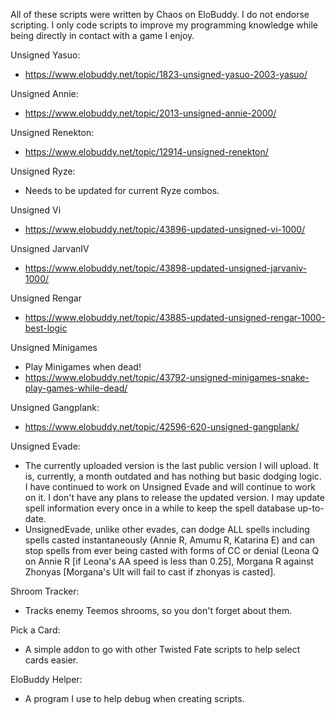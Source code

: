 All of these scripts were written by Chaos on EloBuddy. 
I do not endorse scripting. 
I only code scripts to improve my programming knowledge while being directly in contact with a game I enjoy.

Unsigned Yasuo:
- https://www.elobuddy.net/topic/1823-unsigned-yasuo-2003-yasuo/

Unsigned Annie:
- https://www.elobuddy.net/topic/2013-unsigned-annie-2000/

Unsigned Renekton:
- https://www.elobuddy.net/topic/12914-unsigned-renekton/

Unsigned Ryze:
- Needs to be updated for current Ryze combos.

Unsigned Vi
- https://www.elobuddy.net/topic/43896-updated-unsigned-vi-1000/

Unsigned JarvanIV
- https://www.elobuddy.net/topic/43898-updated-unsigned-jarvaniv-1000/

Unsigned Rengar
- https://www.elobuddy.net/topic/43885-updated-unsigned-rengar-1000-best-logic

Unsigned Minigames
- Play Minigames when dead!
- https://www.elobuddy.net/topic/43792-unsigned-minigames-snake-play-games-while-dead/

Unsigned Gangplank:
- https://www.elobuddy.net/topic/42596-620-unsigned-gangplank/

Unsigned Evade:
- The currently uploaded version is the last public version I will upload. It is, currently, a month outdated and has nothing but basic dodging logic. I have continued to work on Unsigned Evade and will continue to work on it. I don't have any plans to release the updated version. I may update spell information every once in a while to keep the spell database up-to-date.
- UnsignedEvade, unlike other evades, can dodge ALL spells including spells casted instantaneously (Annie R, Amumu R, Katarina E) and can stop spells from ever being casted with forms of CC or denial (Leona Q on Annie R [if Leona's AA speed is less than 0.25], Morgana R against Zhonyas [Morgana's Ult will fail to cast if zhonyas is casted].

Shroom Tracker:
- Tracks enemy Teemos shrooms, so you don't forget about them.

Pick a Card:
- A simple addon to go with other Twisted Fate scripts to help select cards easier.

EloBuddy Helper:
- A program I use to help debug when creating scripts.
